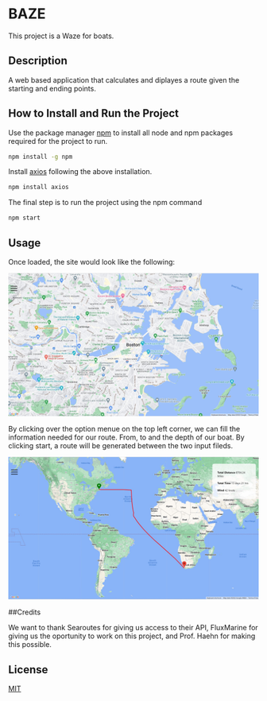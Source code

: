 # BAZE
This project is a Waze for boats.    

## Description
A web based application that calculates and diplayes a route given the starting and ending points.  

## How to Install and Run the Project

Use the package manager [npm](https://docs.npmjs.com/downloading-and-installing-node-js-and-npm) to install all node and npm packages required for the project to run.

```bash
npm install -g npm
```

Install [axios](https://www.npmjs.com/package/axios) following the above installation.   

```bash
npm install axios
```

The final step is to run the project using the npm command 

```bash
npm start
```

## Usage

Once loaded, the site would look like the following:

![Welcome page](https://github.com/AdmasKebede/FluxMarine/blob/main/src/intro_page.jpg?raw=True)

By clicking over the option menue on the top left corner, we can fill the information needed for our route. From, to and the depth of our boat. By clicking start, a route will be generated between the two input fileds. 

![route page](https://github.com/AdmasKebede/FluxMarine/blob/main/src/route_page.jpg?raw=True)

##Credits

We want to thank Searoutes for giving us access to their API, FluxMarine for giving us the oportunity to work on this project, and Prof. Haehn for making this possible.


## License
[MIT](https://choosealicense.com/licenses/mit/)
